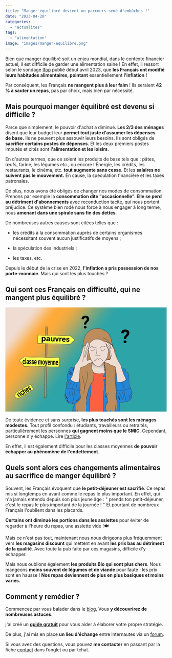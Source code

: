 ```yaml
---
title: "Manger équilibré devient un parcours semé d'embûches !"
date: "2023-04-20"
categories: 
  - "actualites"
tags: 
  - "alimentation"
image: "images/manger-equilibre.png"
---
```


Bien que manger équilibré soit un enjeu mondial, dans le contexte financier actuel, il est difficile de garder une alimentation saine ! En effet, il ressort selon le sondage [Ifop](https://www.ifop.com/wp-content/uploads/2023/04/119809-Presentation-V2.pdf) publié début avril 2023, que **les Français ont modifié leurs habitudes alimentaires, pointant** essentiellement **l'inflation !**

Par conséquent, les Français **ne mangent plus à leur faim** ! Ils seraient **42 % à sauter un repas**, pas par choix, mais bien par nécessité.

## Mais pourquoi manger équilibré est devenu si difficile ?

Parce que simplement, le pouvoir d'achat a diminué. **Les 2/3 des ménages** disent que leur budget leur **permet tout juste d'assumer les dépenses de base.** Ils ne peuvent plus assouvir leurs besoins. Ils sont obligés de **sacrifier certains postes de dépenses**. Et les deux premiers postes imputés et cités sont **l'alimentation et les loisirs**.

En d'autres termes, que ce soient les produits de base tels que : pâtes, œufs, farine, les légumes etc., ou encore l'Énergie, les crédits, les restaurants, le cinéma, etc. **tout augmente sans cesse**. Et les **salaires ne suivent pas le mouvement.** En cause, la spéculation financière et les taxes patronales.

De plus, nous avons été obligés de changer nos modes de consommation. Prenons par exemple la **consommation dite "occasionnelle". Elle se perd au détriment d'abonnements** avec reconduction tacite, qui nous portent préjudice. Ce système bien rodé nous force à nous engager à long terme, nous **amenant dans une spirale sans fin des dettes**.

De nombreuses autres causes sont citées telles que :

- les crédits à la consommation auprès de certains organismes nécessitant souvent aucun justificatifs de moyens ;

- la spéculation des industriels ;

- les taxes, etc.

Depuis le début de la crise en 2022, **l'inflation a pris possession de nos porte-monnaie**. Mais qui sont les plus touchés ?

## Qui sont ces Français en difficulté, qui ne mangent plus équilibré ?

![Qui est concerné par le changement alimentaire, une femme s'interroge](images/manger-equilibre-e1683276188820-1024x659.png)

De toute évidence et sans surprise, **les plus touchés sont les ménages modestes.** Tout profil confondu : étudiants, travailleurs ou retraités, particulièrement les personnes **qui gagnent moins que le SMIC**. Cependant, personne n'y échappe. Lire [l'article](https://www.bfmtv.com/economie/inflation-42-des-francais-les-plus-precaires-disent-avoir-supprime-un-repas-selon-l-ifop_AV-202304080177.html "l'article bfmtv").

En effet, il est également difficile pour les classes moyennes **de pouvoir échapper au phénomène de l'endettement**.

## Quels sont alors ces changements alimentaires au sacrifice de manger équilibré ?

Souvent, les Français évoquent que **le petit-déjeuner est sacrifié**. Ce repas mis si longtemps en avant comme le repas le plus important. En effet, qui n'a jamais entendu depuis son plus jeune âge : " prends ton petit-déjeuner, c'est le repas le plus important de la journée ! " Et pourtant de nombreux Français l'oublient dans les placards.

**Certains ont **diminué** les portions dans les assiettes** pour éviter de regarder à l'heure du repas, une assiette vide !🍽️

Mais ce n'est pas tout, maintenant nous nous dirigeons plus fréquemment vers **les magasins discount** qui mettent en avant **les prix bas au détriment de la qualité**. Avec toute la pub faite par ces magasins, difficile d'y échapper.

Mais nous oublions également **les produits Bio qui sont plus chers**. Nous mangeons **moins souvent de légumes et de viande** pour faute : les prix sont en hausse ! **Nos repas deviennent de plus en plus basiques et moins variés.**

## **Comment y remédier ?**

Commencez par vous balader dans le [blog.](https://commentgerersonbudget.fr/) Vous **y découvrirez de nombreuses astuces**.

j'ai créé un [**guide gratuit**](https://commentgerersonbudget.fr/guide-joindre-les-deux-bouts/) pour vous aider à élaborer votre propre stratégie.

De plus, j'ai mis en place **un lieu d'échange** entre internautes via un [forum](https://commentgerersonbudget.fr/forums/).

Si vous avez des questions, vous pouvez **me contacter** en passant par la fiche [contact](https://commentgerersonbudget.fr/contactez-moi/) dans l’onglet ou par tchat.
